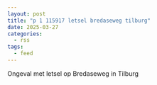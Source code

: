```yaml
---
layout: post
title: "p 1 115917 letsel bredaseweg tilburg"
date: 2025-03-27
categories: 
  - rss
tags: 
  - feed
---
```


Ongeval met letsel op Bredaseweg in Tilburg
